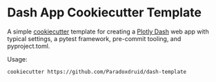 # Dash App Cookiecutter Template

A simple [cookiecutter](https://github.com/cookiecutter/cookiecutter) template for creating a [Plotly Dash](https://dash.plotly.com/) web app with typical settings, a pytest framework, pre-commit tooling, and pyproject.toml.

Usage:

```bash
cookiecutter https://github.com/Paradoxdruid/dash-template
```